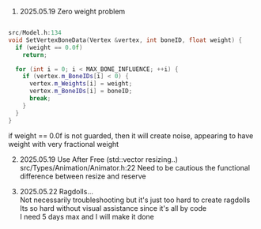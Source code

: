 1. 2025.05.19 Zero weight problem  

```c++

src/Model.h:134
void SetVertexBoneData(Vertex &vertex, int boneID, float weight) {
  if (weight == 0.0f)
    return;

  for (int i = 0; i < MAX_BONE_INFLUENCE; ++i) {
    if (vertex.m_BoneIDs[i] < 0) {
      vertex.m_Weights[i] = weight;
      vertex.m_BoneIDs[i] = boneID;
      break;
    }
  }
}
```

if weight == 0.0f is not guarded, then it will create noise, appearing 
to have weight with very fractional weight


2. 2025.05.19 Use After Free (std::vector resizing..)  
src/Types/Animation/Animator.h:22
Need to be cautious the functional difference between resize and reserve

3. 2025.05.22 Ragdolls...  
Not necessarily troubleshooting but it's just too hard to create ragdolls  
Its so hard without visual assistance since it's all by code  
I need 5 days max and I will make it done  
